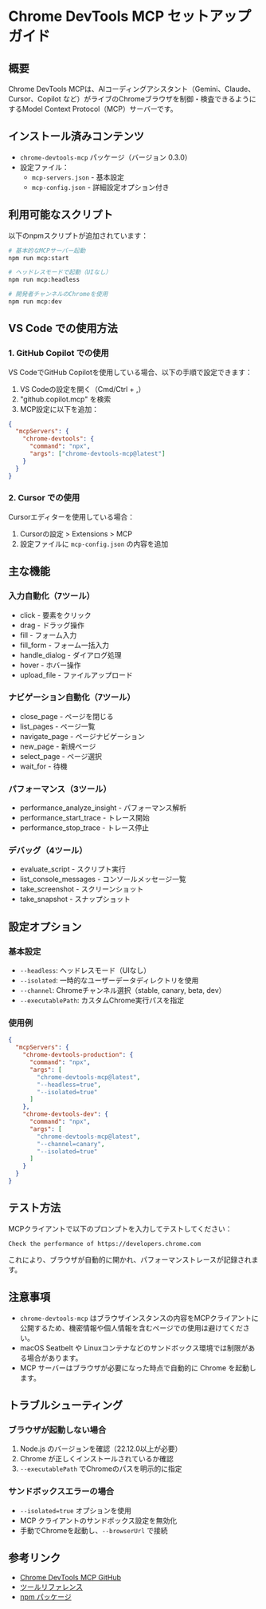 # Chrome DevTools MCP セットアップガイド

## 概要

Chrome DevTools MCPは、AIコーディングアシスタント（Gemini、Claude、Cursor、Copilot など）がライブのChromeブラウザを制御・検査できるようにするModel Context Protocol（MCP）サーバーです。

## インストール済みコンテンツ

- `chrome-devtools-mcp` パッケージ（バージョン 0.3.0）
- 設定ファイル：
  - `mcp-servers.json` - 基本設定
  - `mcp-config.json` - 詳細設定オプション付き

## 利用可能なスクリプト

以下のnpmスクリプトが追加されています：

```bash
# 基本的なMCPサーバー起動
npm run mcp:start

# ヘッドレスモードで起動（UIなし）
npm run mcp:headless

# 開発者チャンネルのChromeを使用
npm run mcp:dev
```

## VS Code での使用方法

### 1. GitHub Copilot での使用

VS CodeでGitHub Copilotを使用している場合、以下の手順で設定できます：

1. VS Codeの設定を開く（Cmd/Ctrl + ,）
2. "github.copilot.mcp" を検索
3. MCP設定に以下を追加：

```json
{
  "mcpServers": {
    "chrome-devtools": {
      "command": "npx",
      "args": ["chrome-devtools-mcp@latest"]
    }
  }
}
```

### 2. Cursor での使用

Cursorエディターを使用している場合：

1. Cursorの設定 > Extensions > MCP
2. 設定ファイルに `mcp-config.json` の内容を追加

## 主な機能

### 入力自動化（7ツール）
- click - 要素をクリック
- drag - ドラッグ操作
- fill - フォーム入力
- fill_form - フォーム一括入力
- handle_dialog - ダイアログ処理
- hover - ホバー操作
- upload_file - ファイルアップロード

### ナビゲーション自動化（7ツール）
- close_page - ページを閉じる
- list_pages - ページ一覧
- navigate_page - ページナビゲーション
- new_page - 新規ページ
- select_page - ページ選択
- wait_for - 待機

### パフォーマンス（3ツール）
- performance_analyze_insight - パフォーマンス解析
- performance_start_trace - トレース開始
- performance_stop_trace - トレース停止

### デバッグ（4ツール）
- evaluate_script - スクリプト実行
- list_console_messages - コンソールメッセージ一覧
- take_screenshot - スクリーンショット
- take_snapshot - スナップショット

## 設定オプション

### 基本設定
- `--headless`: ヘッドレスモード（UIなし）
- `--isolated`: 一時的なユーザーデータディレクトリを使用
- `--channel`: Chromeチャンネル選択（stable, canary, beta, dev）
- `--executablePath`: カスタムChrome実行パスを指定

### 使用例

```json
{
  "mcpServers": {
    "chrome-devtools-production": {
      "command": "npx",
      "args": [
        "chrome-devtools-mcp@latest",
        "--headless=true",
        "--isolated=true"
      ]
    },
    "chrome-devtools-dev": {
      "command": "npx", 
      "args": [
        "chrome-devtools-mcp@latest",
        "--channel=canary",
        "--isolated=true"
      ]
    }
  }
}
```

## テスト方法

MCPクライアントで以下のプロンプトを入力してテストしてください：

```
Check the performance of https://developers.chrome.com
```

これにより、ブラウザが自動的に開かれ、パフォーマンストレースが記録されます。

## 注意事項

- `chrome-devtools-mcp` はブラウザインスタンスの内容をMCPクライアントに公開するため、機密情報や個人情報を含むページでの使用は避けてください。
- macOS Seatbelt や Linuxコンテナなどのサンドボックス環境では制限がある場合があります。
- MCP サーバーはブラウザが必要になった時点で自動的に Chrome を起動します。

## トラブルシューティング

### ブラウザが起動しない場合
1. Node.js のバージョンを確認（22.12.0以上が必要）
2. Chrome が正しくインストールされているか確認
3. `--executablePath` でChromeのパスを明示的に指定

### サンドボックスエラーの場合
- `--isolated=true` オプションを使用
- MCP クライアントのサンドボックス設定を無効化
- 手動でChromeを起動し、`--browserUrl` で接続

## 参考リンク

- [Chrome DevTools MCP GitHub](https://github.com/ChromeDevTools/chrome-devtools-mcp)
- [ツールリファレンス](https://github.com/ChromeDevTools/chrome-devtools-mcp/blob/main/docs/tool-reference.md)
- [npm パッケージ](https://npmjs.org/package/chrome-devtools-mcp)